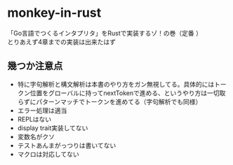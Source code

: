 # monkey-in-rust
「Go言語でつくるインタプリタ」をRustで実装するゾ！の巻（定番  ）  
とりあえず4章までの実装は出来たはず  

## 幾つか注意点  
- 特に字句解析と構文解析は本書のやり方をガン無視してる。具体的にはトークン位置をグローバルに持ってnextTokenで進める、というやり方は一切取らずにパターンマッチでトークンを進めてる（字句解析でも同様）  
- エラー処理は適当 
- REPLはない
- display trait実装してない
- 変数名がクソ
- テストあんまがっつりは書いてない
- マクロは対応してない
